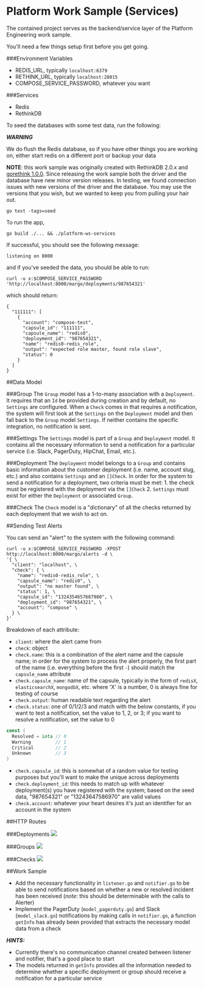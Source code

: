 Platform Work Sample (Services)
===============================

The contained project serves as the backend/service layer of the Platform Engineering work sample.

You'll need a few things setup first before you get going.

###Environment Variables

- REDIS_URL, typically `localhost:6379`
- RETHINK_URL, typically `localhost:28015`
- COMPOSE_SERVICE_PASSWORD, whatever you want

###Services

- Redis
- RethinkDB

To seed the databases with some test data, run the following:

***WARNING***

We do flush the Redis database, so if you have other things you are working on, either start redis on a different port or backup your data

**NOTE**: this work sample was originally created with RethinkDB 2.0.x and [gorethink 1.0.0](https://github.com/dancannon/gorethink/releases/tag/v1.0.0).  Since releasing the work sample both the driver and the database have new minor version releases.  In testing, we found connection issues with new versions of the driver and the database.  You may use the versions that you wish, but we wanted to keep you from pulling your hair out.

```shell
go test -tags=seed
```

To run the app,

```shell
go build ./... && ./platform-ws-services
```

If successful, you should see the following message:

```shell
listening on 8000
```

and if you've seeded the data, you should be able to run:

```shell
curl -u x:$COMPOSE_SERVICE_PASSWORD 'http://localhost:8000/margo/deployments/987654321'
```

which should return:

```shell
{
  "111111": [
    {
      "account": "compose-test",
      "capsule_id": "111111",
      "capsule_name": "redis0",
      "deployment_id": "987654321",
      "name": "redis0-redis_role",
      "output": "expected role master, found role slave",
      "status": 0
    }
  ]
}
```

##Data Model

###Group
The `Group` model has a 1-to-many association with a `Deployment`. It requires that an `Id` be provided during creation and by default, no `Settings` are configured. When a `Check` comes in that requires a notification, the system will first look at the `Settings` on the `Deployment` model and then fall back to the `Group` model `Settings`. If neither contains the specific integration, no notification is sent.

###Settings
The `Settings` model is part of a `Group` and `Deployment` model. It contains all the necessary information to send a notification for a particular service (i.e. Slack, PagerDuty, HipChat, Email, etc.).

###Deployment
The `Deployment` model belongs to a `Group` and contains basic information about the customer deployment (i.e. name, account slug, etc.) and also contains `Settings` and an `[]Check`. In order for the system to send a notification for a deployment, two criteria must be met: 1. the check must be registered with the deployment via the `[]Check` 2. `Settings` must exist for either the `Deployment` or associated `Group`.

###Check
The `Check` model is a "dictionary" of all the checks returned by each deployment that we wish to act on.

##Sending Test Alerts

You can send an "alert" to the system with the following command:

```shell
curl -u x:$COMPOSE_SERVICE_PASSWORD -XPOST http://localhost:8000/margo/alerts -d \
'{ \
  "client": "localhost", \
  "check": { \
    "name": "redis0-redis_role", \
    "capsule_name": "redis0", \
    "output": "no master found", \
    "status": 1, \
    "capsule_id": "1324354657687980", \
    "deployment_id": "987654321", \
    "account": "compose" \
  } \
}'
```

Breakdown of each attribute:
- `client`: where the alert came from
- `check`: object
- `check.name`: this is a combination of the alert name and the capsule name; in order for the system to process the alert properly, the first part of the name (i.e. everything before the first `-`) should match the `capsule_name` attribute
- `check.capsule_name`: name of the capsule, typically in the form of `redisX`, `elasticsearchX`, `mongodbX`, etc. where 'X' is a number, 0 is always fine for testing of course
- `check.output`: human readable text regarding the alert
- `check.status`: one of 0/1/2/3 and match with the below constants, if you want to test a notification, set the value to 1, 2, or 3; if you want to resolve a notification, set the value to 0
```Go
const (
  Resolved = iota // 0
  Warning         // 1
  Critical        // 2
  Unknown         // 3
)
```

- `check.capsule_id`: this is somewhat of a random value for testing purposes but you'll want to make the unique across deployments
- `check.deployment_id`: this needs to match up with whatever deployment(s) you have registered with the system; based on the seed data, "987654321" or "13243647586970" are valid values
- `check.account`: whatever your heart desires it's just an identifier for an account in the system

##HTTP Routes

###Deployments
![](./docs/DeploymentPaths.png)

###Groups
![](./docs/GroupPaths.png)

###Checks
![](./docs/CheckPaths.png)

##Work Sample

- Add the necessary functionality in `listener.go` and `notifier.go` to be able to send notifications based on whether a new or resolved incident has been received (*note*: this should be determinable with the calls to Alerter)
- Implement the PagerDuty (`model_pagerduty.go`) and Slack (`model_slack.go`) notifications by making calls in `notifier.go`, a function `getInfo` has already been provided that extracts the necessary model data from a check

***HINTS:***

- Currently there's no communication channel created between listener and notifier, that's a good place to start
- The models returned in `getInfo` provides all the information needed to determine whether a specific deployment or group should receive a notification for a particular service
